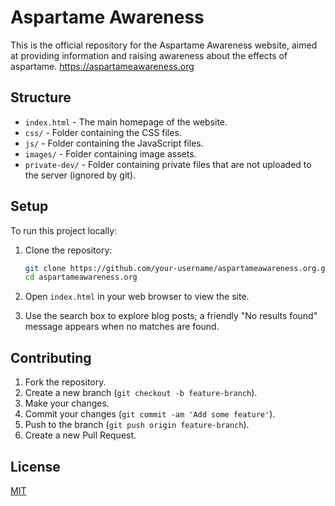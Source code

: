 # Aspartame Awareness

This is the official repository for the Aspartame Awareness website, aimed at providing information and raising awareness about the effects of aspartame.
https://aspartameawareness.org

## Structure

- `index.html` - The main homepage of the website.
- `css/` - Folder containing the CSS files.
- `js/` - Folder containing the JavaScript files.
- `images/` - Folder containing image assets.
- `private-dev/` - Folder containing private files that are not uploaded to the server (ignored by git).

## Setup

To run this project locally:

1. Clone the repository:
    ```sh
    git clone https://github.com/your-username/aspartameawareness.org.git
    cd aspartameawareness.org
    ```

2. Open `index.html` in your web browser to view the site.
3. Use the search box to explore blog posts; a friendly "No results found" message appears when no matches are found.

## Contributing

1. Fork the repository.
2. Create a new branch (`git checkout -b feature-branch`).
3. Make your changes.
4. Commit your changes (`git commit -am 'Add some feature'`).
5. Push to the branch (`git push origin feature-branch`).
6. Create a new Pull Request.

## License

[MIT](LICENSE)
